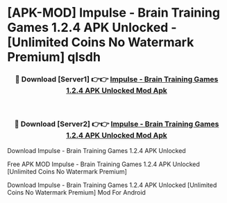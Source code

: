 # [APK-MOD] Impulse - Brain Training Games 1.2.4 APK Unlocked - [Unlimited Coins No Watermark Premium] qlsdh



<div align="center">
<h3>🔴 Download [Server1] 👉👉 <a href="https://momento.my/?title=Impulse_-_Brain_Training_Games_1.2.4_APK_Unlocked">Impulse - Brain Training Games 1.2.4 APK Unlocked Mod Apk</a></h3><br>

<h3>🔴 Download [Server2] 👉👉 <a href="https://momento.my/?title=Impulse_-_Brain_Training_Games_1.2.4_APK_Unlocked">Impulse - Brain Training Games 1.2.4 APK Unlocked Mod Apk</a></h3>
</div>



Download Impulse - Brain Training Games 1.2.4 APK Unlocked 

Free APK MOD Impulse - Brain Training Games 1.2.4 APK Unlocked [Unlimited Coins No Watermark Premium]

Download Impulse - Brain Training Games 1.2.4 APK Unlocked [Unlimited Coins No Watermark Premium] Mod For Android
